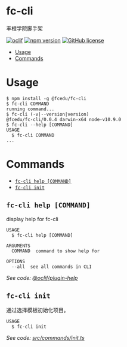 fc-cli
======

丰橙学院脚手架

[![oclif](https://img.shields.io/badge/cli-oclif-brightgreen.svg)](https://oclif.io)
[![npm version](https://badge.fury.io/js/%40fcedu%2Ffc-cli.svg)](https://badge.fury.io/js/%40fcedu%2Ffc-cli)
[![GitHub license](https://img.shields.io/github/license/fcedu/fc-cli.svg)](https://github.com/fcedu/fc-cli)

<!-- toc -->
* [Usage](#usage)
* [Commands](#commands)
<!-- tocstop -->
# Usage
<!-- usage -->
```sh-session
$ npm install -g @fcedu/fc-cli
$ fc-cli COMMAND
running command...
$ fc-cli (-v|--version|version)
@fcedu/fc-cli/0.0.4 darwin-x64 node-v10.9.0
$ fc-cli --help [COMMAND]
USAGE
  $ fc-cli COMMAND
...
```
<!-- usagestop -->
# Commands
<!-- commands -->
* [`fc-cli help [COMMAND]`](#fc-cli-help-command)
* [`fc-cli init`](#fc-cli-init)

## `fc-cli help [COMMAND]`

display help for fc-cli

```
USAGE
  $ fc-cli help [COMMAND]

ARGUMENTS
  COMMAND  command to show help for

OPTIONS
  --all  see all commands in CLI
```

_See code: [@oclif/plugin-help](https://github.com/oclif/plugin-help/blob/v2.2.0/src/commands/help.ts)_

## `fc-cli init`

通过选择模板初始化项目。

```
USAGE
  $ fc-cli init
```

_See code: [src/commands/init.ts](https://github.com/fcedu/fc-cli/blob/v0.0.4/src/commands/init.ts)_
<!-- commandsstop -->
